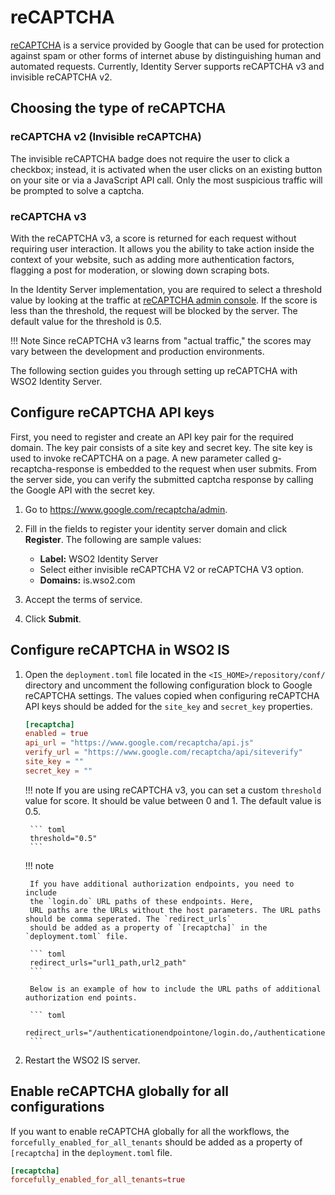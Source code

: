 # reCAPTCHA

[reCAPTCHA](https://developers.google.com/recaptcha/) is a service provided by Google that can be used for protection against spam or other forms of internet abuse by distinguishing human and automated requests. Currently, Identity Server supports reCAPTCHA v3 and invisible reCAPTCHA v2.

## Choosing the type of reCAPTCHA

### reCAPTCHA v2 (Invisible reCAPTCHA)

The invisible reCAPTCHA badge does not require the user to click a checkbox; instead, it is activated when the user clicks on an existing button on your site or via a JavaScript API call. Only the most suspicious traffic will be prompted to solve a captcha.

### reCAPTCHA v3

With the reCAPTCHA v3, a score is returned for each request without requiring user interaction. It allows you the ability to take action inside the context of your website, such as adding more authentication factors, flagging a post for moderation, or slowing down scraping bots.

In the Identity Server implementation, you are required to select a threshold value by looking at the traffic at [reCAPTCHA admin console](https://www.google.com/recaptcha/admin). If the  score is less than the threshold, the request will be blocked by the server. The default value for the threshold is 0.5.

!!! Note
    Since reCAPTCHA v3 learns from "actual traffic," the scores may vary between the development and production environments.


The following section guides you through setting up reCAPTCHA with WSO2 Identity Server.

## Configure reCAPTCHA API keys

First, you need to register and create an API key pair for the required domain. The key pair consists of a site key and secret key. The site key is used to invoke reCAPTCHA on a page. A new parameter called g-recaptcha-response is embedded to the request when user submits. From the server side, you can verify the submitted captcha response by calling the Google API with the secret key.

1.  Go to <https://www.google.com/recaptcha/admin>.

2.  Fill in the fields to register
    your identity server domain and click **Register**. The following
    are sample values:
    -   **Label:** WSO2 Identity Server
    -   Select either invisible reCAPTCHA V2 or reCAPTCHA V3 option.
    -   **Domains:** is.wso2.com  

3.	Accept the terms of service. 

4.  Click **Submit**.

    <!-- ![configuring-recaptcha-api-keys]({{base_path}}/assets/img/fragments/recaptcha-new-sso.png)  -->

<!-- 5.  Take note of the site key and secret that you receive.
    ![note-site-key-secret]({{base_path}}/assets/img/fragments/copy-key.png) -->

## Configure reCAPTCHA in WSO2 IS

1. Open the `deployment.toml` file located in the `<IS_HOME>/repository/conf/` directory and uncomment the following configuration 
   block to Google reCAPTCHA settings. The values copied when configuring reCAPTCHA API keys should be added for the `site_key` and `secret_key` properties. 

    ```toml
    [recaptcha]
    enabled = true
    api_url = "https://www.google.com/recaptcha/api.js"
    verify_url = "https://www.google.com/recaptcha/api/siteverify"
    site_key = ""
    secret_key = ""
    ```

    !!! note
        If you are using reCAPTCHA v3, you can set a custom `threshold` value for  score. It should be value between 0 and 1. The default value is 0.5.

        ``` toml
        threshold="0.5"
        ```
    
    !!! note
    
        If you have additional authorization endpoints, you need to include
        the `login.do` URL paths of these endpoints. Here,
        URL paths are the URLs without the host parameters. The URL paths should be comma seperated. The `redirect_urls`
        should be added as a property of `[recaptcha]` in the `deployment.toml` file.
    
        ``` toml
        redirect_urls="url1_path,url2_path"
        ```
    
        Below is an example of how to include the URL paths of additional authorization end points.
    
        ``` toml
        redirect_urls="/authenticationendpointone/login.do,/authenticationendpointtwo/login.do"
        ```

        
2. Restart the WSO2 IS server.

## Enable reCAPTCHA globally for all configurations 

If you want to enable reCAPTCHA globally for all the workflows, the `forcefully_enabled_for_all_tenants` should be added as a property of `[recaptcha]` in the `deployment.toml` file.

``` toml
[recaptcha]
forcefully_enabled_for_all_tenants=true
```